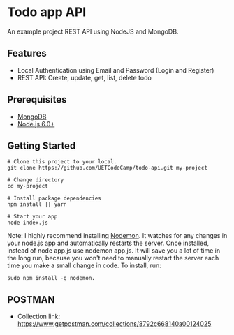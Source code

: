 # Todo app API

An example project REST API using NodeJS and MongoDB.

## Features

- Local Authentication using Email and Password (Login and Register)
- REST API: Create, update, get, list, delete todo


## Prerequisites
- [MongoDB](https://www.mongodb.org/downloads)
- [Node.js 6.0+](http://nodejs.org)


## Getting Started

```
# Clone this project to your local.
git clone https://github.com/UETCodeCamp/todo-api.git my-project

# Change directory
cd my-project

# Install package dependencies
npm install || yarn

# Start your app
node index.js

```
Note: I highly recommend installing [Nodemon](https://github.com/remy/nodemon). It watches for any changes in your node.js app and automatically restarts the server. Once installed, instead of node app.js use nodemon app.js. It will save you a lot of time in the long run, because you won't need to manually restart the server each time you make a small change in code.
To install, run:

`sudo npm install -g nodemon.`


## POSTMAN

- Collection link:
https://www.getpostman.com/collections/8792c668140a00124025
